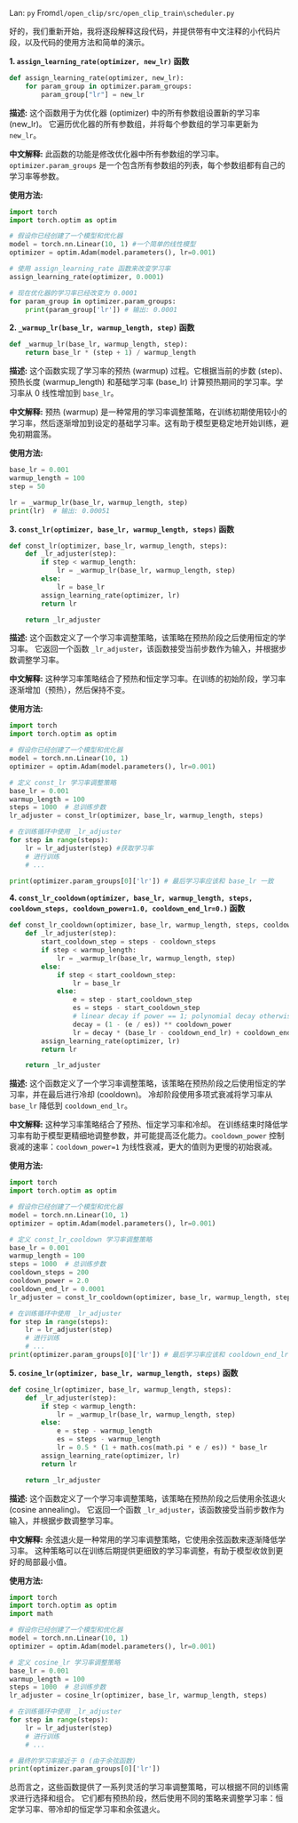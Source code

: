 Lan: `py` From`dl/open_clip/src/open_clip_train\scheduler.py`

好的，我们重新开始，我将逐段解释这段代码，并提供带有中文注释的小代码片段，以及代码的使用方法和简单的演示。

**1. `assign_learning_rate(optimizer, new_lr)` 函数**

```python
def assign_learning_rate(optimizer, new_lr):
    for param_group in optimizer.param_groups:
        param_group["lr"] = new_lr
```

**描述:** 这个函数用于为优化器 (optimizer) 中的所有参数组设置新的学习率 (new_lr)。  它遍历优化器的所有参数组，并将每个参数组的学习率更新为 `new_lr`。

**中文解释:**  此函数的功能是修改优化器中所有参数组的学习率。`optimizer.param_groups` 是一个包含所有参数组的列表，每个参数组都有自己的学习率等参数。

**使用方法:**

```python
import torch
import torch.optim as optim

# 假设你已经创建了一个模型和优化器
model = torch.nn.Linear(10, 1) #一个简单的线性模型
optimizer = optim.Adam(model.parameters(), lr=0.001)

# 使用 assign_learning_rate 函数来改变学习率
assign_learning_rate(optimizer, 0.0001)

# 现在优化器的学习率已经改变为 0.0001
for param_group in optimizer.param_groups:
    print(param_group['lr']) # 输出: 0.0001
```

**2. `_warmup_lr(base_lr, warmup_length, step)` 函数**

```python
def _warmup_lr(base_lr, warmup_length, step):
    return base_lr * (step + 1) / warmup_length
```

**描述:**  这个函数实现了学习率的预热 (warmup) 过程。它根据当前的步数 (step)、预热长度 (warmup_length) 和基础学习率 (base_lr) 计算预热期间的学习率。学习率从 0 线性增加到 `base_lr`。

**中文解释:**  预热 (warmup) 是一种常用的学习率调整策略，在训练初期使用较小的学习率，然后逐渐增加到设定的基础学习率。这有助于模型更稳定地开始训练，避免初期震荡。

**使用方法:**

```python
base_lr = 0.001
warmup_length = 100
step = 50

lr = _warmup_lr(base_lr, warmup_length, step)
print(lr)  # 输出: 0.00051
```

**3. `const_lr(optimizer, base_lr, warmup_length, steps)` 函数**

```python
def const_lr(optimizer, base_lr, warmup_length, steps):
    def _lr_adjuster(step):
        if step < warmup_length:
            lr = _warmup_lr(base_lr, warmup_length, step)
        else:
            lr = base_lr
        assign_learning_rate(optimizer, lr)
        return lr

    return _lr_adjuster
```

**描述:** 这个函数定义了一个学习率调整策略，该策略在预热阶段之后使用恒定的学习率。  它返回一个函数 `_lr_adjuster`，该函数接受当前步数作为输入，并根据步数调整学习率。

**中文解释:** 这种学习率策略结合了预热和恒定学习率。在训练的初始阶段，学习率逐渐增加（预热），然后保持不变。

**使用方法:**

```python
import torch
import torch.optim as optim

# 假设你已经创建了一个模型和优化器
model = torch.nn.Linear(10, 1)
optimizer = optim.Adam(model.parameters(), lr=0.001)

# 定义 const_lr 学习率调整策略
base_lr = 0.001
warmup_length = 100
steps = 1000  # 总训练步数
lr_adjuster = const_lr(optimizer, base_lr, warmup_length, steps)

# 在训练循环中使用 _lr_adjuster
for step in range(steps):
    lr = lr_adjuster(step) #获取学习率
    # 进行训练
    # ...

print(optimizer.param_groups[0]['lr']) # 最后学习率应该和 base_lr 一致
```

**4. `const_lr_cooldown(optimizer, base_lr, warmup_length, steps, cooldown_steps, cooldown_power=1.0, cooldown_end_lr=0.)` 函数**

```python
def const_lr_cooldown(optimizer, base_lr, warmup_length, steps, cooldown_steps, cooldown_power=1.0, cooldown_end_lr=0.):
    def _lr_adjuster(step):
        start_cooldown_step = steps - cooldown_steps
        if step < warmup_length:
            lr = _warmup_lr(base_lr, warmup_length, step)
        else:
            if step < start_cooldown_step:
                lr = base_lr
            else:
                e = step - start_cooldown_step
                es = steps - start_cooldown_step
                # linear decay if power == 1; polynomial decay otherwise;
                decay = (1 - (e / es)) ** cooldown_power
                lr = decay * (base_lr - cooldown_end_lr) + cooldown_end_lr
        assign_learning_rate(optimizer, lr)
        return lr

    return _lr_adjuster
```

**描述:** 这个函数定义了一个学习率调整策略，该策略在预热阶段之后使用恒定的学习率，并在最后进行冷却 (cooldown)。 冷却阶段使用多项式衰减将学习率从 `base_lr` 降低到 `cooldown_end_lr`。

**中文解释:** 这种学习率策略结合了预热、恒定学习率和冷却。 在训练结束时降低学习率有助于模型更精细地调整参数，并可能提高泛化能力。`cooldown_power` 控制衰减的速率：`cooldown_power=1` 为线性衰减，更大的值则为更慢的初始衰减。

**使用方法:**

```python
import torch
import torch.optim as optim

# 假设你已经创建了一个模型和优化器
model = torch.nn.Linear(10, 1)
optimizer = optim.Adam(model.parameters(), lr=0.001)

# 定义 const_lr_cooldown 学习率调整策略
base_lr = 0.001
warmup_length = 100
steps = 1000  # 总训练步数
cooldown_steps = 200
cooldown_power = 2.0
cooldown_end_lr = 0.0001
lr_adjuster = const_lr_cooldown(optimizer, base_lr, warmup_length, steps, cooldown_steps, cooldown_power, cooldown_end_lr)

# 在训练循环中使用 _lr_adjuster
for step in range(steps):
    lr = lr_adjuster(step)
    # 进行训练
    # ...
print(optimizer.param_groups[0]['lr']) # 最后学习率应该和 cooldown_end_lr 一致
```

**5. `cosine_lr(optimizer, base_lr, warmup_length, steps)` 函数**

```python
def cosine_lr(optimizer, base_lr, warmup_length, steps):
    def _lr_adjuster(step):
        if step < warmup_length:
            lr = _warmup_lr(base_lr, warmup_length, step)
        else:
            e = step - warmup_length
            es = steps - warmup_length
            lr = 0.5 * (1 + math.cos(math.pi * e / es)) * base_lr
        assign_learning_rate(optimizer, lr)
        return lr

    return _lr_adjuster
```

**描述:**  这个函数定义了一个学习率调整策略，该策略在预热阶段之后使用余弦退火 (cosine annealing)。  它返回一个函数 `_lr_adjuster`，该函数接受当前步数作为输入，并根据步数调整学习率。

**中文解释:**  余弦退火是一种常用的学习率调整策略，它使用余弦函数来逐渐降低学习率。  这种策略可以在训练后期提供更细致的学习率调整，有助于模型收敛到更好的局部最小值。

**使用方法:**

```python
import torch
import torch.optim as optim
import math

# 假设你已经创建了一个模型和优化器
model = torch.nn.Linear(10, 1)
optimizer = optim.Adam(model.parameters(), lr=0.001)

# 定义 cosine_lr 学习率调整策略
base_lr = 0.001
warmup_length = 100
steps = 1000  # 总训练步数
lr_adjuster = cosine_lr(optimizer, base_lr, warmup_length, steps)

# 在训练循环中使用 _lr_adjuster
for step in range(steps):
    lr = lr_adjuster(step)
    # 进行训练
    # ...

# 最终的学习率接近于 0 (由于余弦函数)
print(optimizer.param_groups[0]['lr'])
```

总而言之，这些函数提供了一系列灵活的学习率调整策略，可以根据不同的训练需求进行选择和组合。  它们都有预热阶段，然后使用不同的策略来调整学习率：恒定学习率、带冷却的恒定学习率和余弦退火。
